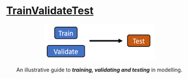 # [TrainValidateTest](https://ivanmyzou.github.io/TrainValidateTest/main)

<div align="center">  
  <a href="https://ivanmyzou.github.io/TrainValidateTest/main">
    <img src="icon/TVT.PNG" alt="Logo" width="300" height="100">
  </a>
  
  An illustrative guide to ***training, validating and testing*** in modelling.
</div>

